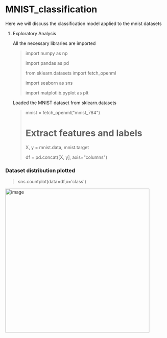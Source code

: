 # MNIST_classification
Here we will discuss the classification model applied to the mnist datasets

1. Exploratory Analysis

   All the necessary libraries are imported
   >import numpy as np
   >
   >import pandas as pd
   >
   >from sklearn.datasets import fetch_openml
   >
   >import seaborn as sns
   >
   >import matplotlib.pyplot as plt

   Loaded the MNIST dataset from sklearn.datasets
   >mnist = fetch_openml("mnist_784")
   >
   ># Extract features and labels
   >   
   >X, y = mnist.data, mnist.target
   >
   >df = pd.concat([X, y], axis="columns")
   >

### Dataset distribution plotted
>sns.countplot(data=df,x='class')
>
<img width="451" alt="image" src="https://github.com/sreehari32/MNIST_classification/assets/51872549/eba3c19c-c0da-4eed-bb19-ceeff3af5bd0">


